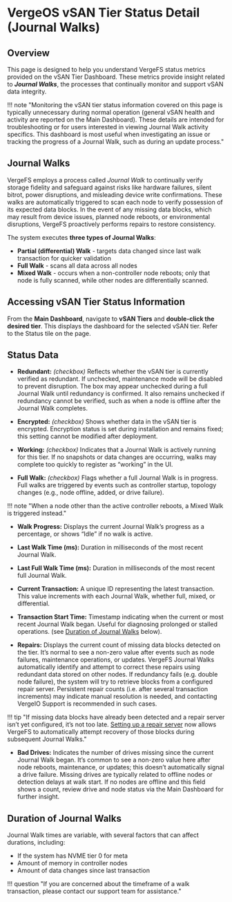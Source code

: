 # VergeOS vSAN Tier Status Detail (Journal Walks)

## Overview

This page is designed to help you understand VergeFS status metrics provided on the vSAN Tier Dashboard. These metrics provide insight related to ***Journal Walks***, the processes that continually monitor and support vSAN data integrity. 

 !!! note "Monitoring the vSAN tier status information covered on this page is typically unnecessary during normal operation (general vSAN health and activity are reported on the Main Dashboard).  These details are intended for troubleshooting or for users interested in viewing Journal Walk activity specifics. This dashboard is most useful when investigating an issue or tracking the progress of a Journal Walk, such as during an update process."


## Journal Walks

VergeFS employs a process called *Journal Walk* to continually verify storage fidelity and safeguard against risks like hardware failures, silent bitrot, power disruptions, and misleading device write confirmations. These walks are automatically triggered to scan each node to verify possession of its expected data blocks.  In the event of any missing data blocks, which may result from device issues, planned node reboots, or environmental disruptions, VergeFS proactively performs repairs to restore consistency. 


The system executes **three types of Journal Walks**:

* **Partial (differential) Walk** - targets data changed since last walk transaction for quicker validation
* **Full Walk** - scans all data across all nodes 
* **Mixed Walk** - occurs when a non-controller node reboots; only that node is fully scanned, while other nodes are differentially scanned.


## Accessing vSAN Tier Status Information

From the **Main Dashboard**, navigate to **vSAN Tiers** and **double-click the desired tier**. This displays the dashboard for the selected vSAN tier. Refer to the Status tile on the page. 

## Status Data 

* **Redundant:** *(checkbox)* Reflects whether the vSAN tier is currently verified as redundant. If unchecked, maintenance mode will be disabled to prevent disruption. The box may appear unchecked during a full Journal Walk until redundancy is confirmed. It also remains unchecked if redundancy cannot be verified, such as when a node is offline after the Journal Walk completes.

* **Encrypted:** *(checkbox)* Shows whether data in the vSAN tier is encrypted. Encryption status is set during installation and remains fixed; this setting cannot be modified after deployment. 

* **Working:** *(checkbox)* Indicates that a Journal Walk is actively running for this tier. If no snapshots or data changes are occurring, walks may complete too quickly to register as “working” in the UI.

* **Full Walk:** *(checkbox)* Flags whether a full Journal Walk is in progress. Full walks are triggered by events such as controller startup, topology changes (e.g., node offline, added, or drive failure).

!!! note "When a node other than the active controller reboots, a Mixed Walk is triggered instead."

* **Walk Progress:** Displays the current Journal Walk’s progress as a percentage, or shows “Idle” if no walk is active.

* **Last Walk Time (ms):** Duration in milliseconds of the most recent Journal Walk.

* **Last Full Walk Time (ms):** Duration in milliseconds of the most recent full Journal Walk.

* **Current Transaction:** A unique ID representing the latest transaction. This value increments with each Journal Walk, whether full, mixed, or differential.

* **Transaction Start Time:** Timestamp indicating when the current or most recent Journal Walk began. Useful for diagnosing prolonged or stalled operations. (see [Duration of Journal Walks](#duration-of-journal-walks) below).

* **Repairs:** Displays the current count of missing data blocks detected on the tier. It’s normal to see a non-zero value after events such as node failures, maintenance operations, or updates. VergeFS Journal Walks automatically identify and attempt to correct these repairs using redundant data stored on other nodes. If redundancy fails (e.g. double node failure), the system will try to retrieve blocks from a configured repair server. Persistent repair counts (i.e. after several transaction increments) may indicate manual resolution is needed, and contacting VergeIO Support is recommended in such cases.

!!! tip "If missing data blocks have already been detected and a repair server isn’t yet configured, it’s not too late. [Setting up a repair server](/product-guide/backup-dr/repair-server) now allows VergeFS to automatically attempt recovery of those blocks during subsequent Journal Walks."

* **Bad Drives:** Indicates the number of drives missing since the current Journal Walk began. It’s common to see a non-zero value here after node reboots, maintenance, or updates; this doesn’t automatically signal a drive failure. Missing drives are typically related to offline nodes or detection delays at walk start. If no nodes are offline and this field shows a count, review drive and node status via the Main Dashboard for further insight.

## Duration of Journal Walks

Journal Walk times are variable, with several factors that can affect durations, including: 

- If the system has NVME tier 0 for meta
- Amount of memory in controller nodes
- Amount of data changes since last transaction

!!! question "If you are concerned about the timeframe of a walk transaction, please contact our support team for assistance."



